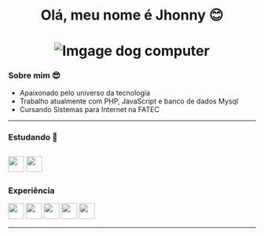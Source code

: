 <h1 align="center">Olá, meu nome é Jhonny 😊 </h1>


<h1 align="center">
  <img alt="Imgage dog computer" title="#about" src="https://media.giphy.com/media/1kkxWqT5nvLXupUTwK/giphy.gif" />
</h1>



### Sobre mim 😎
- Apaixonado pelo universo da tecnologia
- Trabalho atualmente com PHP, JavaScript e banco de dados Mysql
- Cursando Sistemas para Internet na FATEC

---------------------------------------------------------------------

### Estudando :green_book:
<img height="32" width="32" color=blue src="https://unpkg.com/simple-icons@v3/icons/react.svg" /> <img height="32" width="32" src="https://unpkg.com/simple-icons@v3/icons/node-dot-js.svg" />
---------------------------------------------------------------------
### Experiência
<img height="32" width="32" color=blue src="https://unpkg.com/simple-icons@v3/icons/php.svg" /> <img height="32" width="32" src="https://unpkg.com/simple-icons@v3/icons/html5.svg" /> <img height="32" width="32" src="https://unpkg.com/simple-icons@v3/icons/css3.svg" /> <img height="32" width="32" src="https://unpkg.com/simple-icons@v3/icons/javascript.svg" />  <img height="32" width="32" src="https://unpkg.com/simple-icons@v3/icons/mysql.svg" />

----------------------------------------------------------------------
<!--
**jhonnymarques/jhonnymarques** is a ✨ _special_ ✨ repository because its `README.md` (this file) appears on your GitHub profile.

Here are some ideas to get you started:

- 🔭 I’m currently working on ...
- 🌱 I’m currently learning ...
- 👯 I’m looking to collaborate on ...
- 🤔 I’m looking for help with ...
- 💬 Ask me about ...
- 📫 How to reach me: ...
- 😄 Pronouns: ...
- ⚡ Fun fact: ...
-->
